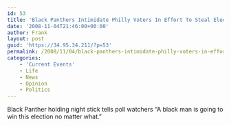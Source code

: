 ```yaml
---
id: 53
title: 'Black Panthers Intimidate Philly Voters In Effort To Steal Election for Obama'
date: '2008-11-04T21:46:00+00:00'
author: Frank
layout: post
guid: 'https://34.95.34.211/?p=53'
permalink: /2008/11/04/black-panthers-intimidate-philly-voters-in-effort-to-steal-e-html/
categories:
    - 'Current Events'
    - Life
    - News
    - Opinion
    - Politics
---
```


Black Panther holding night stick tells poll watchers “A black man is going to win this election no matter what.” 

<object height="344" width="425"><param name="movie" value="http://www.youtube.com/v/neGbKHyGuHU&hl=en&fs=1"></param><param name="allowFullScreen" value="true"></param><param name="allowscriptaccess" value="always"></param><embed allowfullscreen="true" allowscriptaccess="always" height="344" src="http://www.youtube.com/v/neGbKHyGuHU&hl=en&fs=1" type="application/x-shockwave-flash" width="425"></embed></object>

<object height="344" width="425"><param name="movie" value="http://www.youtube.com/v/JwNDMdrqKcc&hl=en&fs=1"></param><param name="allowFullScreen" value="true"></param><param name="allowscriptaccess" value="always"></param><embed allowfullscreen="true" allowscriptaccess="always" height="344" src="http://www.youtube.com/v/JwNDMdrqKcc&hl=en&fs=1" type="application/x-shockwave-flash" width="425"></embed></object>